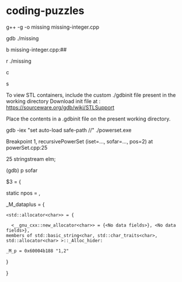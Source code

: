# coding-puzzles
g++ -g -o missing missing-integer.cpp

gdb ./missing

b missing-integer.cpp:##

r ./missing

c

s

To view STL containers, include the custom ./gdbinit file present in the working directory
Download init file at : https://sourceware.org/gdb/wiki/STLSupport

Place the contents in a .gdbinit file on the present working directory.

gdb -iex "set auto-load safe-path /<pwd>/" ./powerset.exe


Breakpoint 1, recursivePowerSet (iset=..., sofar=..., pos=2) at powerSet.cpp:25

25                      stringstream elm;

(gdb) p sofar

$3 = {

  static npos = <optimized out>,

  _M_dataplus = {

    <std::allocator<char>> = {

      <__gnu_cxx::new_allocator<char>> = {<No data fields>}, <No data fields>},
    members of std::basic_string<char, std::char_traits<char>, std::allocator<char> >::_Alloc_hider:

    _M_p = 0x60004b188 "1,2"

  }

}
